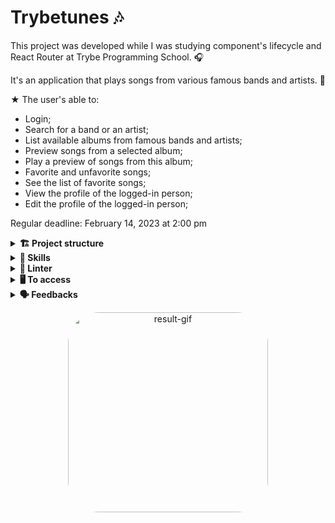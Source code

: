 # Trybetunes 🎶

This project was developed while I was studying component's lifecycle and React Router at Trybe Programming School. 🎧 

It's an application that plays songs from various famous bands and artists. 🎸 

★ The user's able to:
* Login;
* Search for a band or an artist;
* List available albums from famous bands and artists;
* Preview songs from a selected album;
* Play a preview of songs from this album;
* Favorite and unfavorite songs;
* See the list of favorite songs;
* View the profile of the logged-in person;
* Edit the profile of the logged-in person;

Regular deadline: February 14, 2023 at 2:00 pm

<details>
  <summary><strong>🏗 Project structure</strong></summary><br />
  
📁 In the `Pages` folder:

The files created by me:

`Login.jsx`
`Search.jsx`
`Album.jsx`
`Favorites.jsx`
`Profile.jsx`
`ProfileEdit.jsx`
`NotFound.jsx`

📁 In the `Components` folder:

The files created by me:

`AlbumCard.jsx`
`MusicCard.jsx`
`AlbumHeader.jsx`
`EditForm.jsx`
`Footer.jsx`
`Header.jsx`
`Loading.jsx`
`Title.jsx`
`UserHeader.jsx`

📁 In the `Styles` folder:

The files created by me:

All 🤘

</details>

<details>
  <summary><strong>📝 Skills</strong></summary><br />

Make requests and consume data from an API;

Use the lifecycles of a React component;

Use the setState function to ensure that a given code is only executed after the state is updated

Use the BrowserRouter component correctly;

Create routes, mapping the URL path with the corresponding component, via Route;

Using Switch from React Router

Create navigation links in the application with the Link component;

</details>

<details>
  <summary><strong>🔎 Linter</strong></summary><br />

To ensure code quality, the `ESLint` and `Stylelint` linters were used in this project.

ESLint is a tool for identifying and reporting patterns found in ECMAScript/JavaScript code. In many ways it is similar to JSLint and JSHint with a few exceptions:

* ESLint uses Espree for JavaScript parsing.
* ESLint uses an AST to evaluate patterns in code.
* ESLint is completely 'pluggable', each of the rules is a plugin and you can add […]

To run them locally, run the commands below:
`npm run lint`
`npm run lint:styles`

</details>

<details>
  <summary><strong>🖥️ To access</strong></summary><br />

1 - Clone the repository:
`git clone git@github.com:VicSales28/project-trybetunes.git`

2 - Enter the repository folder you just cloned.

You must be using node version 16 (or higher).

To check your version, use the command:
`nvm --version`

3 - With the required version, install the dependencies:
`npm install`

4 - To view the application, use the command:
`npm start`

</details>

<details>
  <summary><strong>🗣 Feedbacks</strong></summary><br />
  
_Give me feedbacks, I'm open to new ideas_ 😉

</details>

<p align="center">
  <img
    src="https://cdn.discordapp.com/attachments/1062029691860566078/1097587660559765615/Trybetunes_Feito_com_o_Clipchamp.gif"
    alt="result-gif" height="320" style="border-radius:50px;">
</p>
